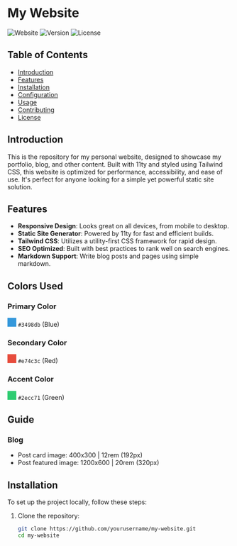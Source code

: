 # My Website

![Website](https://img.shields.io/badge/Website-Live-brightgreen?style=flat-square&logo=html5)
![Version](https://img.shields.io/badge/Version-2.0.0-blue?style=flat-square)
![License](https://img.shields.io/badge/License-MIT-lightgrey?style=flat-square)

## Table of Contents

- [Introduction](#introduction)
- [Features](#features)
- [Installation](#installation)
- [Configuration](#configuration)
- [Usage](#usage)
- [Contributing](#contributing)
- [License](#license)

## Introduction

This is the repository for my personal website, designed to showcase my portfolio, blog, and other content. Built with 11ty and styled using Tailwind CSS, this website is optimized for performance, accessibility, and ease of use. It's perfect for anyone looking for a simple yet powerful static site solution.

## Features

- **Responsive Design**: Looks great on all devices, from mobile to desktop.
- **Static Site Generator**: Powered by 11ty for fast and efficient builds.
- **Tailwind CSS**: Utilizes a utility-first CSS framework for rapid design.
- **SEO Optimized**: Built with best practices to rank well on search engines.
- **Markdown Support**: Write blog posts and pages using simple markdown.

## Colors Used

### Primary Color
<span style="display:inline-block;width:20px;height:20px;background-color:#3498db;"></span> `#3498db` (Blue)

### Secondary Color
<span style="display:inline-block;width:20px;height:20px;background-color:#e74c3c;"></span> `#e74c3c` (Red)

### Accent Color
<span style="display:inline-block;width:20px;height:20px;background-color:#2ecc71;"></span> `#2ecc71` (Green)


## Guide

### Blog
- Post card image: 400x300 | 12rem (192px)
- Post featured image: 1200x600 | 20rem (320px)

## Installation

To set up the project locally, follow these steps:

1. Clone the repository:
   ```bash
   git clone https://github.com/yourusername/my-website.git
   cd my-website
